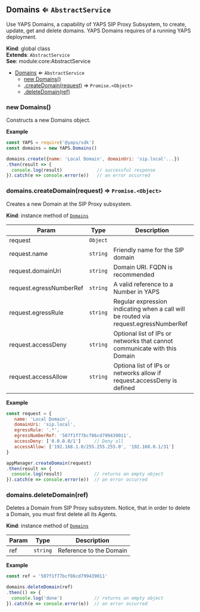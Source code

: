 <a name="Domains"></a>

## Domains ⇐ <code>AbstractService</code>
Use YAPS Domains, a capability of YAPS SIP Proxy Subsystem,
to create, update,  get and delete domains. YAPS Domains requires of a
running YAPS deployment.

**Kind**: global class  
**Extends**: <code>AbstractService</code>  
**See**: module:core:AbstractService  

* [Domains](#Domains) ⇐ <code>AbstractService</code>
    * [new Domains()](#new_Domains_new)
    * [.createDomain(request)](#Domains+createDomain) ⇒ <code>Promise.&lt;Object&gt;</code>
    * [.deleteDomain(ref)](#Domains+deleteDomain)

<a name="new_Domains_new"></a>

### new Domains()
Constructs a new Domains object.

**Example**  
```js
const YAPS = require('@yaps/sdk')
const domains = new YAPS.Domains()

domains.create({name: 'Local Domain', domainUri: 'sip.local'...})
.then(result => {
  console.log(result)             // successful response
}).catch(e => console.error(e))   // an error occurred
```
<a name="Domains+createDomain"></a>

### domains.createDomain(request) ⇒ <code>Promise.&lt;Object&gt;</code>
Creates a new Domain at the SIP Proxy subsystem.

**Kind**: instance method of [<code>Domains</code>](#Domains)  

| Param | Type | Description |
| --- | --- | --- |
| request | <code>Object</code> |  |
| request.name | <code>string</code> | Friendly name for the SIP domain |
| request.domainUri | <code>string</code> | Domain URI. FQDN is recommended |
| request.egressNumberRef | <code>string</code> | A valid reference to a Number in YAPS |
| request.egressRule | <code>string</code> | Regular expression indicating when a call will be routed via request.egressNumberRef |
| request.accessDeny | <code>string</code> | Optional list of IPs or networks that cannot communicate with this Domain |
| request.accessAllow | <code>string</code> | Optiona list of IPs or networks allow if request.accessDeny is defined |

**Example**  
```js
const request = {
   name: 'Local Domain',
   domainUri: 'sip.local',
   egressRule: '.*',
   egressNumberRef: '507f1f77bcf86cd799439011',
   accessDeny: ['0.0.0.0/1']     // Deny all
   accessAllow: ['192.168.1.0/255.255.255.0', '192.168.0.1/31']
}

appManager.createDomain(request)
.then(result => {
  console.log(result)            // returns an empty object
}).catch(e => console.error(e))  // an error occurred
```
<a name="Domains+deleteDomain"></a>

### domains.deleteDomain(ref)
Deletes a Domain from SIP Proxy subsystem. Notice, that in order to delete
a Domain, you must first delete all its Agents.

**Kind**: instance method of [<code>Domains</code>](#Domains)  

| Param | Type | Description |
| --- | --- | --- |
| ref | <code>string</code> | Reference to the Domain |

**Example**  
```js
const ref = '507f1f77bcf86cd799439011'

domains.deleteDomain(ref)
.then(() => {
  console.log('done')            // returns an empty object
}).catch(e => console.error(e))  // an error occurred
```
